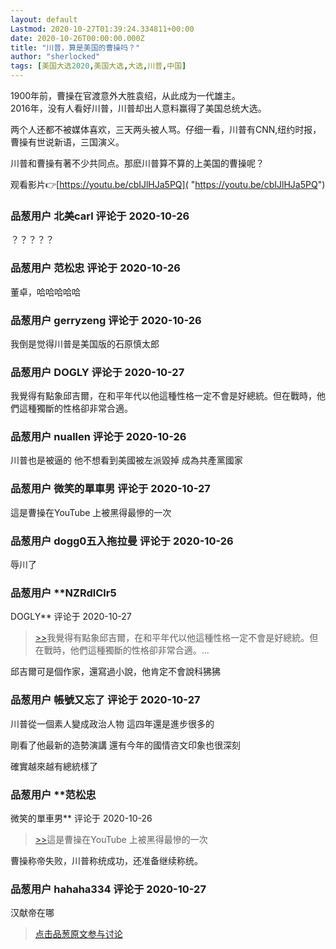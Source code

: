 ```yaml
---
layout: default
Lastmod: 2020-10-27T01:39:24.334811+00:00
date: 2020-10-26T00:00:00.000Z
title: "川普，算是美国的曹操吗？"
author: "sherlocked"
tags: [美国大选2020,美国大选,大选,川普,中国]
---
```


1900年前，曹操在官渡意外大胜袁绍，从此成为一代雄主。  
2016年，没有人看好川普，川普却出人意料赢得了美国总统大选。  
  
两个人还都不被媒体喜欢，三天两头被人骂。仔细一看，川普有CNN,纽约时报，曹操有世说新语，三国演义。  
  
川普和曹操有著不少共同点。那麽川普算不算的上美国的曹操呢？  
  
观看影片👉[https://youtu.be/cbIJlHJa5PQ]( "https://youtu.be/cbIJlHJa5PQ")

            
### 品葱用户 **北美carl** 评论于 2020-10-26
        
？？？？？
        


            
### 品葱用户 **范松忠** 评论于 2020-10-26
        
董卓，哈哈哈哈哈
        


            
### 品葱用户 **gerryzeng** 评论于 2020-10-26
        
我倒是觉得川普是美国版的石原慎太郎
        


            
### 品葱用户 **DOGLY** 评论于 2020-10-27
        
我覺得有點象邱吉爾，在和平年代以他這種性格一定不會是好總統。但在戰時，他們這種獨斷的性格卻非常合適。
        


            
### 品葱用户 **nuallen** 评论于 2020-10-26
        
川普也是被逼的 他不想看到美國被左派毀掉 成為共產黨國家
        


            
### 品葱用户 **微笑的單車男** 评论于 2020-10-27
        
這是曹操在YouTube 上被黑得最慘的一次
        


            
### 品葱用户 **dogg0五入拖拉曼** 评论于 2020-10-26
        
辱川了
        


            
### 品葱用户 **NZRdlClr5 
DOGLY** 评论于 2020-10-27
        
> [\>>]( "/video/item_id-29965#")我覺得有點象邱吉爾，在和平年代以他這種性格一定不會是好總統。但在戰時，他們這種獨斷的性格卻非常合適。...

  
邱吉爾可是個作家，還寫過小說，他肯定不會說科狒狒
        


            
### 品葱用户 **帳號又忘了** 评论于 2020-10-27
        
川普從一個素人變成政治人物 這四年還是進步很多的  
  
剛看了他最新的造勢演講 還有今年的國情咨文印象也很深刻  
  
確實越來越有總統樣了
        


            
### 品葱用户 **范松忠 
微笑的單車男** 评论于 2020-10-26
        
> [\>>]( "/video/item_id-29967#")這是曹操在YouTube 上被黑得最慘的一次

  
  
曹操称帝失败，川普称统成功，还准备继续称统。
        


            
### 品葱用户 **hahaha334** 评论于 2020-10-27
        
汉献帝在哪
        






> [点击品葱原文参与讨论](https://pincong.rocks/video/3256)

